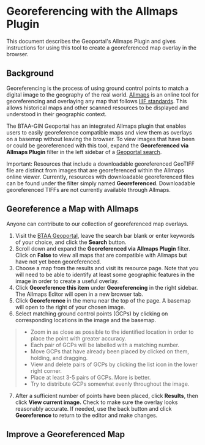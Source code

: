 # Georeferencing with the Allmaps Plugin

This document describes the Geoportal's Allmaps Plugin and gives instructions for using this tool to create a georeferenced map overlay in the browser.

## Background

Georeferencing is the process of using ground control points to match a digital image to the geography of the real world. [Allmaps](https://allmaps.org/) is an online tool for georeferencing and overlaying any map that follows [IIIF standards](https://iiif.io/). This allows historical maps and other scanned resources to be displayed and understood in their geographic context. 

The BTAA-GIN Geoportal has an integrated Allmaps plugin that enables users to easily georeference compatible maps and view them as overlays on a basemap without leaving the browser. To view images that have been or could be georeferenced with this tool, expand the **Georeferenced via Allmaps Plugin** filter in the left sidebar of a [Geoportal search](https://geo.btaa.org/?search_field=all_fields&q=).

Important: Resources that include a downloadable georeferenced GeoTIFF file are distinct from images that are georeferenced within the Allmaps online viewer. Currently, resources with downloadable georeferenced files can be found under the filter simply named **Georeferenced**. Downloadable georeferenced TIFFs are not currently available through Allmaps.  

## Georeference a Map with Allmaps

Anyone can contribute to our collection of georeferenced map overlays.

1. Visit the [BTAA Geoportal](https://geo.btaa.org/), leave the search bar blank or enter keywords of your choice, and click the **Search** button.
2. Scroll down and expand the **Georeferenced via Allmaps Plugin** filter. Click on **False** to view all maps that are compatible with Allmaps but have not yet been georeferenced. 
3. Choose a map from the results and visit its resource page. Note that you will need to be able to identify at least some geographic features in the image in order to create a useful overlay. 
4. Click **Georeference this item** under **Georeferencing** in the right sidebar. The Allmaps Editor will open in a new browser tab.
5. Click **Georeference** in the menu near the top of the page. A basemap will open to the right of your chosen image. 
6. Select matching ground control points (GCPs) by clicking on corresponding locations in the image and the basemap. 
> - Zoom in as close as possible to the identified location in order to place the point with greater accuracy. 
> - Each pair of GCPs will be labelled with a matching number.
> - Move GCPs that have already been placed by clicked on them, holding, and dragging.
> - View and delete pairs of GCPs by clicking the list icon in the lower right corner.  
> - Place at least 3-5 pairs of GCPs. More is better. 
> - Try to distribute GCPs somewhat evenly throughout the image.
7. After a sufficient number of points have been placed, click **Results**, then click **View current image.** Check to make sure the overlay looks reasonably accurate. If needed, use the back button and click **Georeference** to return to the editor and make changes.


## Improve a Georeferenced Map



